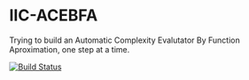 # IIC-ACEBFA

Trying to build an Automatic Complexity Evalutator By Function Aproximation, one step at a time.

[![Build Status](https://travis-ci.org/Zialus/IIC-ACBA.svg?branch=master)](https://travis-ci.org/Zialus/IIC-ACBA)
